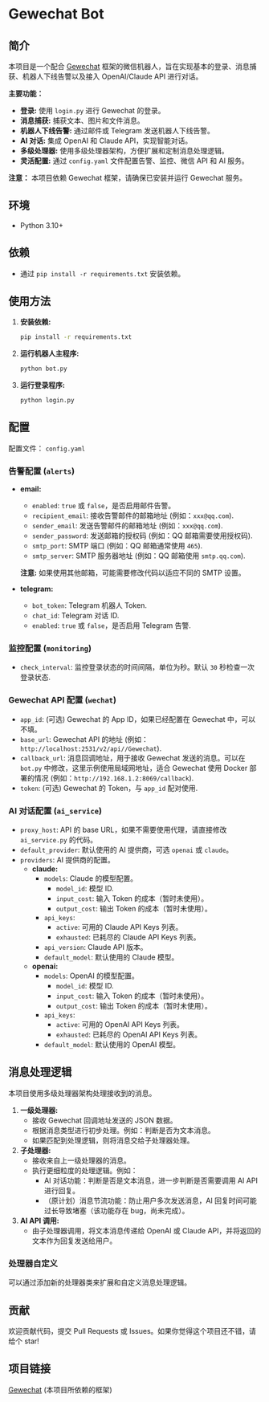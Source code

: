 # Gewechat Bot

## 简介

本项目是一个配合 [Gewechat](https://github.com/Devo919/Gewechat) 框架的微信机器人，旨在实现基本的登录、消息捕获、机器人下线告警以及接入 OpenAI/Claude API 进行对话。

**主要功能：**

-   **登录:** 使用 `login.py` 进行 Gewechat 的登录。
-   **消息捕获:** 捕获文本、图片和文件消息。
-   **机器人下线告警:** 通过邮件或 Telegram 发送机器人下线告警。
-   **AI 对话:** 集成 OpenAI 和 Claude API，实现智能对话。
-   **多级处理器:** 使用多级处理器架构，方便扩展和定制消息处理逻辑。
-   **灵活配置:** 通过 `config.yaml` 文件配置告警、监控、微信 API 和 AI 服务。

**注意：** 本项目依赖 Gewechat 框架，请确保已安装并运行 Gewechat 服务。

## 环境

-   Python 3.10+

## 依赖

-   通过 `pip install -r requirements.txt` 安装依赖。

## 使用方法

1.  **安装依赖:**
    ```bash
    pip install -r requirements.txt
    ```

2.  **运行机器人主程序:**
    ```bash
    python bot.py
    ```

3.  **运行登录程序:**
    ```bash
    python login.py
    ```

## 配置

配置文件： `config.yaml`

### 告警配置 (`alerts`)

-   **email:**
    -   `enabled`: `true` 或 `false`，是否启用邮件告警。
    -   `recipient_email`: 接收告警邮件的邮箱地址 (例如：`xxx@qq.com`).
    -   `sender_email`: 发送告警邮件的邮箱地址 (例如：`xxx@qq.com`).
    -   `sender_password`: 发送邮箱的授权码 (例如：QQ 邮箱需要使用授权码).
    -   `smtp_port`: SMTP 端口 (例如：QQ 邮箱通常使用 `465`).
    -   `smtp_server`: SMTP 服务器地址 (例如：QQ 邮箱使用 `smtp.qq.com`).

    **注意:** 如果使用其他邮箱，可能需要修改代码以适应不同的 SMTP 设置。

-   **telegram:**
    -   `bot_token`: Telegram 机器人 Token.
    -   `chat_id`: Telegram 对话 ID.
    -   `enabled`: `true` 或 `false`，是否启用 Telegram 告警.

### 监控配置 (`monitoring`)

-   `check_interval`: 监控登录状态的时间间隔，单位为秒。默认 `30` 秒检查一次登录状态.

### Gewechat API 配置 (`wechat`)

-   `app_id`: (可选) Gewechat 的 App ID，如果已经配置在 Gewechat 中，可以不填。
-   `base_url`: Gewechat API 的地址 (例如：`http://localhost:2531/v2/api//Gewechat`).
-   `callback_url`: 消息回调地址，用于接收 Gewechat 发送的消息。可以在 `bot.py` 中修改，这里示例使用局域网地址，适合 Gewechat 使用 Docker 部署的情况 (例如：`http://192.168.1.2:8069/callback`).
-   `token`: (可选) Gewechat 的 Token，与 `app_id` 配对使用.

### AI 对话配置 (`ai_service`)

-   `proxy_host`: API 的 base URL，如果不需要使用代理，请直接修改 `ai_service.py` 的代码。
-   `default_provider`: 默认使用的 AI 提供商，可选 `openai` 或 `claude`。
-   `providers`: AI 提供商的配置。
    -   **claude:**
        -   `models`: Claude 的模型配置。
            -   `model_id`: 模型 ID.
            -   `input_cost`: 输入 Token 的成本（暂时未使用）。
            -   `output_cost`: 输出 Token 的成本（暂时未使用）。
        -   `api_keys`:
            -   `active`:  可用的 Claude API Keys 列表。
            -   `exhausted`:  已耗尽的 Claude API Keys 列表。
        -   `api_version`: Claude API 版本。
        -   `default_model`: 默认使用的 Claude 模型。
    -   **openai:**
        -   `models`: OpenAI 的模型配置。
            -   `model_id`: 模型 ID.
            -   `input_cost`: 输入 Token 的成本（暂时未使用）。
            -   `output_cost`: 输出 Token 的成本（暂时未使用）。
        -   `api_keys`:
            -   `active`: 可用的 OpenAI API Keys 列表。
            -   `exhausted`:  已耗尽的 OpenAI API Keys 列表。
        -   `default_model`: 默认使用的 OpenAI 模型。

## 消息处理逻辑

本项目使用多级处理器架构处理接收到的消息。

1.  **一级处理器:**
    -   接收 Gewechat 回调地址发送的 JSON 数据。
    -   根据消息类型进行初步处理。例如：判断是否为文本消息。
    -   如果匹配到处理逻辑，则将消息交给子处理器处理。
2.  **子处理器:**
    -   接收来自上一级处理器的消息。
    -   执行更细粒度的处理逻辑。例如：
        -   AI 对话功能：判断是否是文本消息，进一步判断是否需要调用 AI API 进行回复。
        -   （原计划）消息节流功能：防止用户多次发送消息，AI 回复时间可能过长导致堵塞（该功能存在 bug，尚未完成）。
3.  **AI API 调用:**
    -   由子处理器调用，将文本消息传递给 OpenAI 或 Claude API，并将返回的文本作为回复发送给用户。

### 处理器自定义

可以通过添加新的处理器类来扩展和自定义消息处理逻辑。

## 贡献

欢迎贡献代码，提交 Pull Requests 或 Issues。如果你觉得这个项目还不错，请给个 star!

## 项目链接

[Gewechat](https://github.com/Devo919/Gewechat) (本项目所依赖的框架)
